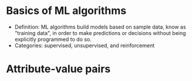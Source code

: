 # Basics of ML algorithms
  - Definition: ML algorithms build models based on sample data, know as "training data", in order to make predictions or decisions without being explicitly programmed to do so.
  - Categories: supervised, unsupervised, and reinforcement

# Attribute-value pairs
# 
